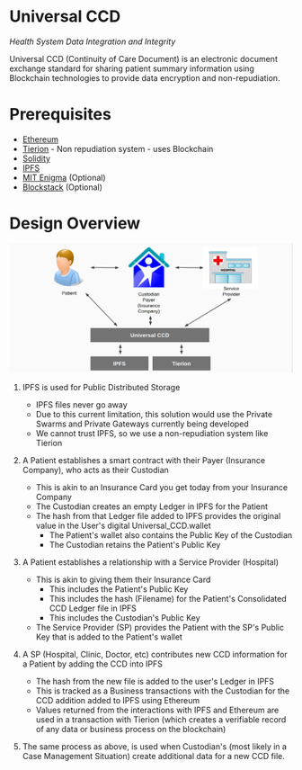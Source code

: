 # Universal CCD
_Health System Data Integration and Integrity_

Universal CCD (Continuity of Care Document) is an electronic document exchange standard for sharing patient summary information using Blockchain technologies to provide data encryption and non-repudiation.

# Prerequisites

- [Ethereum](https://www.ethereum.org/) 
- [Tierion](https://tierion.com/) - Non repudiation system - uses Blockchain
- [Solidity](https://solidity.readthedocs.io/)
- [IPFS](https://ipfs.io/)
- [MIT Enigma](http://enigma.media.mit.edu/) (Optional)
- [Blockstack](https://blockstack.org/) (Optional)

# Design Overview

![Design](CCD_design.png)
1. IPFS is used for Public Distributed Storage
    - IPFS files never go away
    - Due to this current limitation, this solution would use the Private Swarms and Private Gateways currently being developed
    - We cannot trust IPFS, so we use a non-repudiation system like Tierion
    
2. A Patient establishes a smart contract with their Payer (Insurance Company), who acts as their Custodian
    - This is akin to an Insurance Card you get today from your Insurance Company
    - The Custodian creates an empty Ledger in IPFS for the Patient
    - The hash from that Ledger file added to IPFS provides the original value in the User's digital Universal_CCD.wallet
        - The Patient's wallet also contains the Public Key of the Custodian
        - The Custodian retains the Patient's Public Key
  
3. A Patient establishes a relationship with a Service Provider (Hospital)
    - This is akin to giving them their Insurance Card
       - This includes the Patient's Public Key
       - This includes the hash (Filename) for the Patient's Consolidated CCD Ledger file in IPFS
       - This includes the Custodian's Public Key
    - The Service Provider (SP) provides the Patient with the SP's Public Key that is added to the Patient's wallet
    
4. A SP (Hospital, Clinic, Doctor, etc) contributes new CCD information for a Patient by adding the CCD into IPFS
    - The hash from the new file is added to the user's Ledger in IPFS
    - This is tracked as a Business transactions with the Custodian for the CCD addition added to IPFS using Ethereum
    - Values returned from the interactions with IPFS and Ethereum are used in a transaction with Tierion (which creates a verifiable record of any data or business process on the blockchain)
    
5. The same process as above, is used when Custodian's (most likely in a Case Management Situation) create additional data for a new CCD file.

